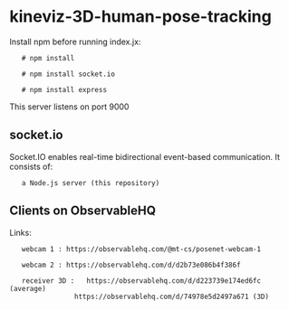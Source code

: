# kineviz-3D-human-pose-tracking

Install npm before running index.jx:

       # npm install
       
       # npm install socket.io
       
       # npm install express

This server listens on port 9000


## socket.io

Socket.IO enables real-time bidirectional event-based communication. It consists of:

       a Node.js server (this repository)

## Clients on ObservableHQ

Links:

       webcam 1 : https://observablehq.com/@mt-cs/posenet-webcam-1

       webcam 2 : https://observablehq.com/d/d2b73e086b4f386f

       receiver 3D :   https://observablehq.com/d/d223739e174ed6fc (average)
                    https://observablehq.com/d/74978e5d2497a671 (3D)
